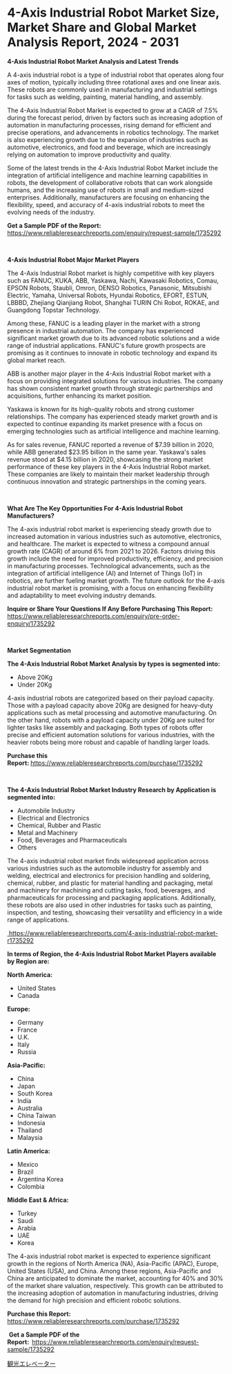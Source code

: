 <p><h1>4-Axis Industrial Robot Market Size, Market Share and Global Market Analysis Report, 2024 - 2031</h1></p><p><strong>4-Axis Industrial Robot Market Analysis and Latest Trends</strong></p>
<p><p>A 4-axis industrial robot is a type of industrial robot that operates along four axes of motion, typically including three rotational axes and one linear axis. These robots are commonly used in manufacturing and industrial settings for tasks such as welding, painting, material handling, and assembly.</p><p>The 4-Axis Industrial Robot Market is expected to grow at a CAGR of 7.5% during the forecast period, driven by factors such as increasing adoption of automation in manufacturing processes, rising demand for efficient and precise operations, and advancements in robotics technology. The market is also experiencing growth due to the expansion of industries such as automotive, electronics, and food and beverage, which are increasingly relying on automation to improve productivity and quality.</p><p>Some of the latest trends in the 4-Axis Industrial Robot Market include the integration of artificial intelligence and machine learning capabilities in robots, the development of collaborative robots that can work alongside humans, and the increasing use of robots in small and medium-sized enterprises. Additionally, manufacturers are focusing on enhancing the flexibility, speed, and accuracy of 4-axis industrial robots to meet the evolving needs of the industry.</p></p>
<p><strong>Get a Sample PDF of the Report:&nbsp;</strong> <a href="https://www.reliableresearchreports.com/enquiry/request-sample/1735292">https://www.reliableresearchreports.com/enquiry/request-sample/1735292</a></p>
<p>&nbsp;</p>
<p><strong>4-Axis Industrial Robot Major Market Players</strong></p>
<p><p>The 4-Axis Industrial Robot market is highly competitive with key players such as FANUC, KUKA, ABB, Yaskawa, Nachi, Kawasaki Robotics, Comau, EPSON Robots, Staubli, Omron, DENSO Robotics, Panasonic, Mitsubishi Electric, Yamaha, Universal Robots, Hyundai Robotics, EFORT, ESTUN, LBBBD, Zhejiang Qianjiang Robot, Shanghai TURIN Chi Robot, ROKAE, and Guangdong Topstar Technology. </p><p>Among these, FANUC is a leading player in the market with a strong presence in industrial automation. The company has experienced significant market growth due to its advanced robotic solutions and a wide range of industrial applications. FANUC's future growth prospects are promising as it continues to innovate in robotic technology and expand its global market reach.</p><p>ABB is another major player in the 4-Axis Industrial Robot market with a focus on providing integrated solutions for various industries. The company has shown consistent market growth through strategic partnerships and acquisitions, further enhancing its market position.</p><p>Yaskawa is known for its high-quality robots and strong customer relationships. The company has experienced steady market growth and is expected to continue expanding its market presence with a focus on emerging technologies such as artificial intelligence and machine learning.</p><p>As for sales revenue, FANUC reported a revenue of $7.39 billion in 2020, while ABB generated $23.95 billion in the same year. Yaskawa's sales revenue stood at $4.15 billion in 2020, showcasing the strong market performance of these key players in the 4-Axis Industrial Robot market. These companies are likely to maintain their market leadership through continuous innovation and strategic partnerships in the coming years.</p></p>
<p>&nbsp;</p>
<p><strong>What Are The Key Opportunities For 4-Axis Industrial Robot Manufacturers?</strong></p>
<p><p>The 4-axis industrial robot market is experiencing steady growth due to increased automation in various industries such as automotive, electronics, and healthcare. The market is expected to witness a compound annual growth rate (CAGR) of around 6% from 2021 to 2026. Factors driving this growth include the need for improved productivity, efficiency, and precision in manufacturing processes. Technological advancements, such as the integration of artificial intelligence (AI) and Internet of Things (IoT) in robotics, are further fueling market growth. The future outlook for the 4-axis industrial robot market is promising, with a focus on enhancing flexibility and adaptability to meet evolving industry demands.</p></p>
<p><strong>Inquire or Share Your Questions If Any Before Purchasing This Report:</strong> <a href="https://www.reliableresearchreports.com/enquiry/pre-order-enquiry/1735292">https://www.reliableresearchreports.com/enquiry/pre-order-enquiry/1735292</a></p>
<p>&nbsp;</p>
<p><strong>Market Segmentation</strong></p>
<p><strong>The 4-Axis Industrial Robot Market Analysis by types is segmented into:</strong></p>
<p><ul><li>Above 20Kg</li><li>Under 20Kg</li></ul></p>
<p><p>4-axis industrial robots are categorized based on their payload capacity. Those with a payload capacity above 20Kg are designed for heavy-duty applications such as metal processing and automotive manufacturing. On the other hand, robots with a payload capacity under 20Kg are suited for lighter tasks like assembly and packaging. Both types of robots offer precise and efficient automation solutions for various industries, with the heavier robots being more robust and capable of handling larger loads.</p></p>
<p><strong>Purchase this Report:&nbsp;</strong><a href="https://www.reliableresearchreports.com/purchase/1735292">https://www.reliableresearchreports.com/purchase/1735292</a></p>
<p>&nbsp;</p>
<p><strong>The 4-Axis Industrial Robot Market Industry Research by Application is segmented into:</strong></p>
<p><ul><li>Automobile Industry</li><li>Electrical and Electronics</li><li>Chemical, Rubber and Plastic</li><li>Metal and Machinery</li><li>Food, Beverages and Pharmaceuticals</li><li>Others</li></ul></p>
<p><p>The 4-axis industrial robot market finds widespread application across various industries such as the automobile industry for assembly and welding, electrical and electronics for precision handling and soldering, chemical, rubber, and plastic for material handling and packaging, metal and machinery for machining and cutting tasks, food, beverages, and pharmaceuticals for processing and packaging applications. Additionally, these robots are also used in other industries for tasks such as painting, inspection, and testing, showcasing their versatility and efficiency in a wide range of applications.</p></p>
<p><a href="https://www.reliableresearchreports.com/4-axis-industrial-robot-market-r1735292">&nbsp;https://www.reliableresearchreports.com/4-axis-industrial-robot-market-r1735292</a></p>
<p><strong>In terms of Region, the 4-Axis Industrial Robot Market Players available by Region are:</strong></p>
<p>
    <p> <strong> North America: </strong>
        <ul>
            <li>United States</li>
            <li>Canada</li>
        </ul>
        </p> 
    <p> <strong> Europe: </strong>
        <ul>
            <li>Germany</li>
            <li>France</li>
            <li>U.K.</li>
            <li>Italy</li>
            <li>Russia</li>
        </ul>
        </p> 
    <p> <strong> Asia-Pacific: </strong>
        <ul>
            <li>China</li>
            <li>Japan</li>
            <li>South Korea</li>
            <li>India</li>
            <li>Australia</li>
            <li>China Taiwan</li>
            <li>Indonesia</li>
            <li>Thailand</li>
            <li>Malaysia</li>
        </ul>
        </p> 
    <p> <strong> Latin America: </strong>
        <ul>
            <li>Mexico</li>
            <li>Brazil</li>
            <li>Argentina Korea</li>
            <li>Colombia</li>
        </ul>
        </p> 
    <p> <strong> Middle East & Africa: </strong>
        <ul>
            <li>Turkey</li>
            <li>Saudi</li>
            <li>Arabia</li>
            <li>UAE</li>
            <li>Korea</li>
        </ul>
    </p>
    </p>
<p><p>The 4-axis industrial robot market is expected to experience significant growth in the regions of North America (NA), Asia-Pacific (APAC), Europe, United States (USA), and China. Among these regions, Asia-Pacific and China are anticipated to dominate the market, accounting for 40% and 30% of the market share valuation, respectively. This growth can be attributed to the increasing adoption of automation in manufacturing industries, driving the demand for high precision and efficient robotic solutions.</p></p>
<p><strong>Purchase this Report: </strong><a href="https://www.reliableresearchreports.com/purchase/1735292">https://www.reliableresearchreports.com/purchase/1735292</a></p>
<p>&nbsp;<strong>Get a Sample PDF of the Report:&nbsp;&nbsp;</strong><a href="https://www.reliableresearchreports.com/enquiry/request-sample/1735292">https://www.reliableresearchreports.com/enquiry/request-sample/1735292</a></p>
<p><strong></strong></p>
<p><p><a href="https://github.com/VellaJacobi2023/Market-Research-Report-List-1/blob/main/4296850104700.md">観光エレベーター</a></p></p>